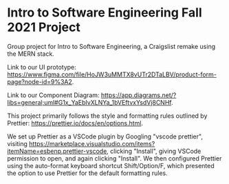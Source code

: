 # Intro to Software Engineering Fall 2021 Project
Group project for Intro to Software Engineering, a Craigslist remake using the MERN stack.

Link to our UI prototype: https://www.figma.com/file/HoJW3uMMTX8vUTr2DTaLBV/product-form-page?node-id=9%3A2. 

Link to our Component Diagram: https://app.diagrams.net/?libs=general;uml#G1x_YaEbIvXLNYa_1bVEftvxYsdVj8CNHf. 

This project primarily follows the style and formatting rules outlined by Prettier: https://prettier.io/docs/en/options.html.

We set up Prettier as a VSCode plugin by Googling "vscode prettier", visiting https://marketplace.visualstudio.com/items?itemName=esbenp.prettier-vscode, clicking "Install", giving VSCode permission to open, and again clicking "Install". We then configured Prettier using the auto-format keyboard shortcut Shift/Option/F, which presented the option to use Prettier for the default formatting rules.
